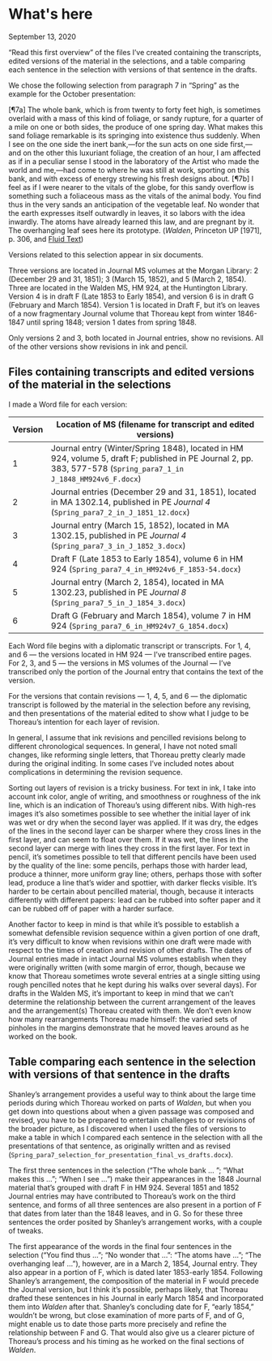 # What's here

September 13, 2020

“Read this first overview” of the files I’ve created containing the transcripts, edited versions of the material in the selections, and a table comparing each sentence in the selection with versions of that sentence in the drafts.

We chose the following selection from paragraph 7 in “Spring” as the example for the October presentation:

[¶7a] The whole bank, which is from twenty to forty feet high, is sometimes overlaid with a mass of this kind of foliage, or sandy rupture, for a quarter of a mile on one or both sides, the produce of one spring day. What makes this sand foliage remarkable is its springing into existence thus suddenly. When I see on the one side the inert bank,—for the sun acts on one side first,—and on the other this luxuriant foliage, the creation of an hour, I am affected as if in a peculiar sense I stood in the laboratory of the Artist who made the world and me,—had come to where he was still at work, sporting on this bank, and with excess of energy strewing his fresh designs about. [¶7b] I feel as if I were nearer to the vitals of the globe, for this sandy overflow is something such a foliaceous mass as the vitals of the animal body. You find thus in the very sands an anticipation of the vegetable leaf. No wonder that the earth expresses itself outwardly in leaves, it so labors with the idea inwardly. The atoms have already learned this law, and are pregnant by it. The overhanging leaf sees here its prototype. (*Walden*, Princeton UP [1971], p. 306, and [Fluid Text](http://digitalthoreau.org/walden/fluid/text/17.html))

Versions related to this selection appear in six documents.

Three versions are located in Journal MS volumes at the Morgan Library: 2 (December 29 and 31, 1851); 3 (March 15, 1852), and 5 (March 2, 1854). Three are located in the Walden MS, HM 924, at the Huntington Library. Version 4 is in draft F (Late 1853 to Early 1854), and version 6 is in draft G (February and March 1854). Version 1 is located in Draft F, but it’s on leaves of a now fragmentary Journal volume that Thoreau kept from winter 1846-1847 until spring 1848; version 1 dates from spring 1848.

Only versions 2 and 3, both located in Journal entries, show no revisions. All of the other versions show revisions in ink and pencil.

## Files containing transcripts and edited versions of the material in the selections

I made a Word file for each version:

| Version | Location of MS (filename for transcript and edited versions) |
|---------|--------------------------------------------------------------|
| 1 | Journal entry (Winter/Spring 1848), located in HM 924, volume 5, draft F; published in PE Journal 2, pp. 383, 577-578 (`Spring_para7_1_in J_1848_HM924v6_F.docx`) |
| 2 | Journal entries (December 29 and 31, 1851), located in MA 1302.14, published in PE *Journal 4* (`Spring_para7_2_in_J_1851_12.docx`) |
| 3 |  Journal entry (March 15, 1852), located in MA 1302.15, published in PE *Journal 4* (`Spring_para7_3_in_J_1852_3.docx`) |
| 4 | Draft F (Late 1853 to Early 1854), volume 6 in HM 924 (`Spring_para7_4_in_HM924v6_F_1853-54.docx`) |
| 5 | Journal entry (March 2, 1854), located in MA 1302.23, published in PE *Journal 8* (`Spring_para7_5_in_J_1854_3.docx`) |
| 6 | Draft G (February and March 1854), volume 7 in HM 924 (`Spring_para7_6_in_HM924v7_G_1854.docx`) |

Each Word file begins with a diplomatic transcript or transcripts. For 1, 4, and 6 — the versions located in HM 924 — I’ve transcribed entire pages. For 2, 3, and 5 — the versions in MS volumes of the Journal — I’ve transcribed only the portion of the Journal entry that contains the text of the version.

For the versions that contain revisions — 1, 4, 5, and 6 — the diplomatic transcript is followed by the material in the selection before any revising, and then presentations of the material edited to show what I judge to be Thoreau’s intention for each layer of revision.

In general, I assume that ink revisions and pencilled revisions belong to different chronological sequences. In general, I have not noted small changes, like reforming single letters, that Thoreau pretty clearly made during the original inditing. In some cases I’ve included notes about complications in determining the revision sequence.

Sorting out layers of revision is a tricky business. For text in ink, I take into account ink color, angle of writing, and smoothness or roughness of the ink line, which is an indication of Thoreau’s using different nibs. With high-res images it’s also sometimes possible to see whether the initial layer of ink was wet or dry when the second layer was applied. If it was dry, the edges of the lines in the second layer can be sharper where they cross lines in the first layer, and can seem to float over them. If it was wet, the lines in the second layer can merge with lines they cross in the first layer. For text in pencil, it’s sometimes possible to tell that different pencils have been used by the quality of the line: some pencils, perhaps those with harder lead, produce a thinner, more uniform gray line; others, perhaps those with softer lead, produce a line that’s wider and spottier, with darker flecks visible. It’s harder to be certain about pencilled material, though, because it interacts differently with different papers: lead can be rubbed into softer paper and it can be rubbed off of paper with a harder surface.

Another factor to keep in mind is that while it’s possible to establish a somewhat defensible revision sequence within a given portion of one draft, it’s very difficult to know when revisions within one draft were made with respect to the times of creation and revision of other drafts. The dates of Journal entries made in intact Journal MS volumes establish when they were originally written (with some margin of error, though, because we know that Thoreau sometimes wrote several entries at a single sitting using rough pencilled notes that he kept during his walks over several days). For drafts in the Walden MS, it’s important to keep in mind that we can’t determine the relationship between the current arrangement of the leaves and the arrangement(s) Thoreau created with them. We don’t even know how many rearrangements Thoreau made himself: the varied sets of pinholes in the margins demonstrate that he moved leaves around as he worked on the book.

## Table comparing each sentence in the selection with versions of that sentence in the drafts

Shanley’s arrangement provides a useful way to think about the large time periods during which Thoreau worked on parts of *Walden*, but when you get down into questions about when a given passage was composed and revised, you have to be prepared to entertain challenges to or revisions of the broader picture, as I discovered when I used the files of versions to make a table in which I compared each sentence in the selection with all the presentations of that sentence, as originally written and as revised (`Spring_para7_selection_for_presentation_final_vs_drafts.docx`).

The first three sentences in the selection (“The whole bank &hellip; ”; “What makes this &hellip;”; “When I see &hellip;”) make their appearances in the 1848 Journal material that’s grouped with draft F in HM 924. Several 1851 and 1852 Journal entries may have contributed to Thoreau’s work on the third sentence, and forms of all three sentences are also present in a portion of F that dates from later than the 1848 leaves, and in G. So for these three sentences the order posited by Shanley’s arrangement works, with a couple of tweaks.

The first appearance of the words in the final four sentences in the selection (“You find thus &hellip;”; “No wonder that &hellip;”: “The atoms have &hellip;”; “The overhanging leaf &hellip;”), however, are in a March 2, 1854, Journal entry. They also appear in a portion of F, which is dated later 1853-early 1854. Following Shanley’s arrangement, the composition of the material in F would precede the Journal version, but I think it’s possible, perhaps likely, that Thoreau drafted these sentences in his Journal in early March 1854 and incorporated them into *Walden* after that. Shanley’s concluding date for F, “early 1854,” wouldn’t be wrong, but close examination of more parts of F, and of G, might enable us to date those parts more precisely and refine the relationship between F and G. That would also give us a clearer picture of Thoreau’s process and his timing as he worked on the final sections of *Walden*.
